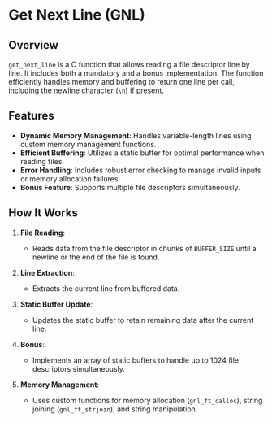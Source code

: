 # Get Next Line (GNL)

## Overview

`get_next_line` is a C function that allows reading a file descriptor line by line. It includes both a mandatory and a bonus implementation. The function efficiently handles memory and buffering to return one line per call, including the newline character (`\n`) if present.

## Features

- **Dynamic Memory Management**: Handles variable-length lines using custom memory management functions.
- **Efficient Buffering**: Utilizes a static buffer for optimal performance when reading files.
- **Error Handling**: Includes robust error checking to manage invalid inputs or memory allocation failures.
- **Bonus Feature**: Supports multiple file descriptors simultaneously.

## How It Works

1. **File Reading**:
   - Reads data from the file descriptor in chunks of `BUFFER_SIZE` until a newline or the end of the file is found.

2. **Line Extraction**:
   - Extracts the current line from buffered data.

3. **Static Buffer Update**:
   - Updates the static buffer to retain remaining data after the current line.

4. **Bonus**:
   - Implements an array of static buffers to handle up to 1024 file descriptors simultaneously.

5. **Memory Management**:
   - Uses custom functions for memory allocation (`gnl_ft_calloc`), string joining (`gnl_ft_strjoin`), and string manipulation.
